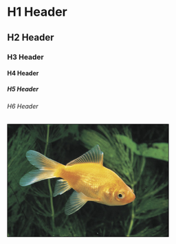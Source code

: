 # H1 Header
## H2 Header
### H3 Header
#### H4 Header
##### H5 Header
###### H6 Header

![Image of Goldfish](https://github.com/EliSchwartz/imagenet-sample-images/blob/master/n01443537_goldfish.JPEG)
